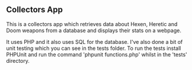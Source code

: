## Collectors App

This is a collectors app which retrieves data about Hexen, Heretic and Doom
weapons from a database and displays their stats on a webpage.

It uses PHP and it also uses SQL for the database.  I've also done a bit
of unit testing which you can see in the tests folder.  To run the tests 
install PHPUnit and run the command 'phpunit functions.php' whilst in 
the 'tests' directory.
